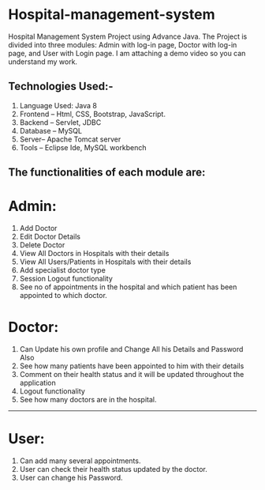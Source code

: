 # Hospital-management-system
Hospital Management System Project using Advance Java. The Project is divided into three modules: Admin with log-in page, Doctor with log-in page, and User with Login page. I am attaching a demo video so you can understand my work.

## Technologies Used:-

1. Language Used: Java 8
2. Frontend – Html, CSS, Bootstrap, JavaScript.
3. Backend – Servlet, JDBC
4. Database – MySQL
5. Server– Apache Tomcat server
6. Tools – Eclipse Ide, MySQL workbench

## The functionalities of each module are:
# Admin:
1. Add Doctor 
2. Edit Doctor Details
3. Delete Doctor
4. View All Doctors in Hospitals with their details
5. View All Users/Patients in Hospitals with their details
6. Add specialist doctor type
7. Session Logout functionality
8. See no of appointments in the hospital and which patient has been appointed to which doctor.

# Doctor:
1. Can Update his own profile and Change All his Details and Password Also
2. See how many patients have been appointed to him with their details
3. Comment on their health status and it will be updated throughout the application
4. Logout functionality
5. See how many doctors are in the hospital.
_____________________________________________________________________________
# User:
1. Can add many several appointments.
2. User can check their health status updated by the doctor. 
3. User can change his Password. 
